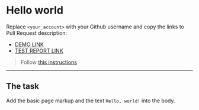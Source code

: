 # Hello world
Replace `<your_account>` with your Github username and copy the links to Pull Request description:
- [DEMO LINK](https://Val-space.github.io/layout_hello-world/)
- [TEST REPORT LINK](https://Val-space.github.io/layout_hello-world/report/html_report/)

> Follow [this instructions](https://github.com/mate-academy/layout_task-guideline#how-to-solve-the-layout-tasks-on-github)
___

## The task 
Add the basic page markup and the text `Hello, world!` into the body.
